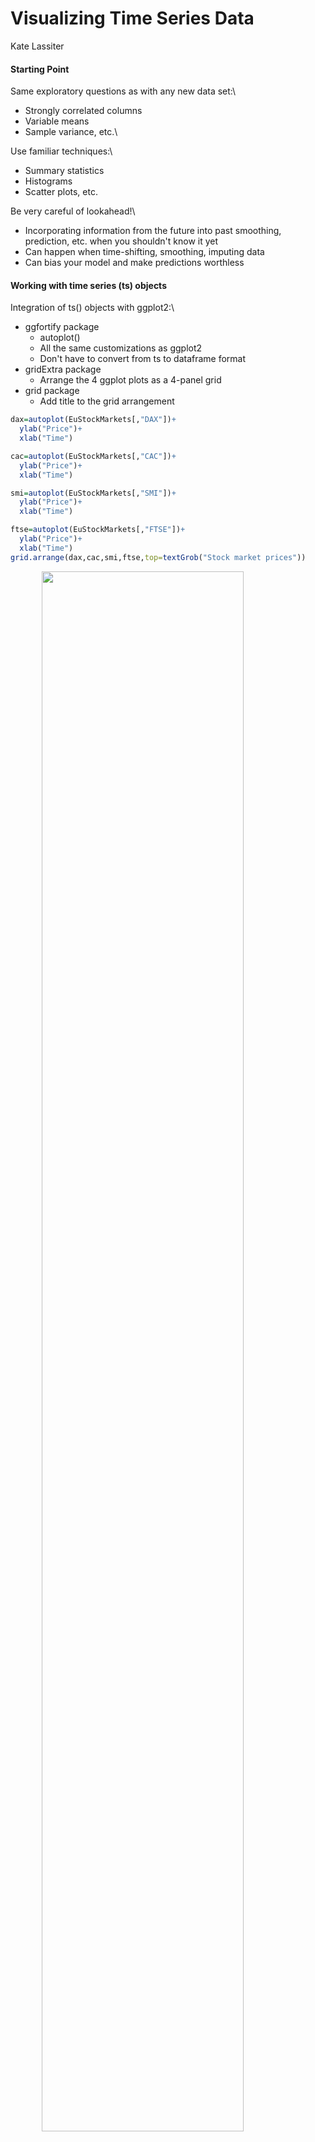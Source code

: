 # Visualizing Time Series Data

Kate Lassiter



#### Starting Point
Same exploratory questions as with any new data set:\

* Strongly correlated columns
* Variable means 
* Sample variance, etc.\

Use familiar techniques:\

* Summary statistics
* Histograms
* Scatter plots, etc.

Be very careful of lookahead!\

* Incorporating information from the future into past smoothing, prediction, etc. when you shouldn't know it yet
* Can happen when time-shifting, smoothing, imputing data
* Can bias your model and make predictions worthless


#### Working with time series (ts) objects
Integration of ts() objects with ggplot2:\

* ggfortify package
  * autoplot()
  * All the same customizations as ggplot2
  * Don't have to convert from ts to dataframe format
* gridExtra package
  * Arrange the 4 ggplot plots as a 4-panel grid
* grid package
  * Add title to the grid arrangement


```r
dax=autoplot(EuStockMarkets[,"DAX"])+
  ylab("Price")+
  xlab("Time")

cac=autoplot(EuStockMarkets[,"CAC"])+
  ylab("Price")+
  xlab("Time")

smi=autoplot(EuStockMarkets[,"SMI"])+
  ylab("Price")+
  xlab("Time")

ftse=autoplot(EuStockMarkets[,"FTSE"])+
  ylab("Price")+
  xlab("Time")
grid.arrange(dax,cac,smi,ftse,top=textGrob("Stock market prices"))
```

<img src="visualization_time_series_files/figure-html/unnamed-chunk-2-1.png" width="80%" style="display: block; margin: auto;" />

#### Time series relevant plotting:\
Working with the data:

* Directly transforming ts() objects for use with ggplot2:\
  * complete.cases() to easily remove NA rows - prevent ggplot warning
  * avoid irritations of working with ts objects

Looking at changes over time:

* Plot differenced values
  * Histogram/scatter plot of the lagged data
  * Shows change in values, how values change together 
  * Trend can hide true relationship, make two series appear highly predictive of one another when they move together
  * Use base package diff(), calculates difference between point at time _t_ and _t+1_

```r
new=as.data.frame(EuStockMarkets)
new$SMI_diff=c(NA,diff(new$SMI))
new$DAX_diff=c(NA,diff(new$DAX))

p1 <- ggplot(new, aes(SMI,DAX))+
  geom_point(shape = 21, colour = "black", fill = "white")
p2 <- ggplot(new[complete.cases(new),], aes(SMI_diff,DAX_diff))+
  geom_point(shape = 21, colour = "black", fill = "white")

grid.arrange(p1,p2,top=textGrob("SMI vs DAX"))
```

<img src="visualization_time_series_files/figure-html/unnamed-chunk-3-1.png" width="80%" style="display: block; margin: auto;" />

Exploring Time Lags:

* Lagged differences:\
  * Time series analysis: focused on predicting future values from past
  * Concerned whether a change in one variable at time _t_ predicts change in another variable at time _t+1_
  * lag() to shift forward by one
  * Showing density using alpha

```r
new$SMI_lag_diff=c(NA,lag(diff(new$SMI),1))
ggplot(new[complete.cases(new),], aes(SMI_lag_diff,DAX_diff))+
  geom_point(shape = 21, colour = "black", fill = "white",alpha=0.4,size=2)
```

<img src="visualization_time_series_files/figure-html/unnamed-chunk-4-1.png" width="80%" style="display: block; margin: auto;" />

Now there is no apparent relationship: positive change in SMI today won't predict positive change in DAX tomorrow. There is a positive trend over the long term, but this does little to predict in the short term

Observations:\

* Careful with time series data: use same techniques, but reshape data
* Change in values from one time to another is vital concept 

### Dynamics of Time Series Data
#### Seasonality, Cycle, Trend

Three aspects of time series data:

* Seasonal: 
  * Recurs over a fixed period 
* Cycle:
  * Recurrent behaviors, variable time period
* Trend: 
  * Overall drift to higher/lower values over a long time period\

These can be gathered through visual inspection:\

* Line plot
  * Clear trend
    * Consider log transform or differencing
  * Increasing variance
  * Multiplicative seasonality
    * Seasonal swings grow along with overall values

```r
autoplot(AirPassengers)+
  xlab("Year")+
  ylab("Passengers")
```

<img src="visualization_time_series_files/figure-html/unnamed-chunk-5-1.png" width="80%" style="display: block; margin: auto;" />

* Time series decomposition:
  * Break data into seasonal, trend, and remainder components
  * Seasonal component: 
    * LOESS smoothing of all January values, February values, etc. 
    * Moving window estimate of smoothed value based on point's neighbors 
  * stats package
    * stl()\
    

```r
autoplot(stl(AirPassengers, s.window = 'periodic'), ts.colour = 'red')+
  xlab("Year")
```

<img src="visualization_time_series_files/figure-html/unnamed-chunk-6-1.png" width="80%" style="display: block; margin: auto;" />
  \
  
  * Observations
    * Clear rising trend
    * Obvious seasonality
    * Difference between the two methods:
      * This particular decomposition shows additive, not multiplicative seasonality
        * But start and end time series have highest residuals
        * Settled on the average seasonal variance
    * Both reveal information on patterns that need to be identified and potentially dealt with before                forecasting can occur
      
#### Plotting: exploiting the temporal axis
##### Gannt charts
  * Shows overlapping time periods, duration of event relative to others
  * timevis package

```r
dates=sample(seq(as.Date('1998-01-01'), as.Date('2000-01-01'), by="day"), 16)
dates=dates[order(dates)]
projects = paste0("Project ",seq(1,8)) 

data <- data.frame(content = projects, 
                    start = dates[1:8],
                    end = dates[9:16])
timevis(data)
```

```{=html}
<div id="htmlwidget-af9dd8efd861f043ad6a" class="timevis html-widget" style="width:80%;height:480px;">
<div class="btn-group zoom-menu">
<button type="button" class="btn btn-default btn-lg zoom-in" title="Zoom in">+</button>
<button type="button" class="btn btn-default btn-lg zoom-out" title="Zoom out">-</button>
</div>
</div>
<script type="application/json" data-for="htmlwidget-af9dd8efd861f043ad6a">{"x":{"items":[{"content":"Project 1","start":"1998-05-25","end":"1998-11-26"},{"content":"Project 2","start":"1998-05-30","end":"1999-01-09"},{"content":"Project 3","start":"1998-06-10","end":"1999-05-04"},{"content":"Project 4","start":"1998-08-17","end":"1999-05-08"},{"content":"Project 5","start":"1998-09-26","end":"1999-07-21"},{"content":"Project 6","start":"1998-10-04","end":"1999-10-16"},{"content":"Project 7","start":"1998-10-07","end":"1999-11-01"},{"content":"Project 8","start":"1998-11-02","end":"1999-11-13"}],"groups":null,"showZoom":true,"zoomFactor":0.5,"fit":true,"options":[],"height":null,"timezone":null,"api":[]},"evals":[],"jsHooks":[]}</script>
```
##### Using month and year creatively in line plots
  * forecast package
    * ggseasonplot()
    * ggmonthplot()
    * suppressMessages() prevents printing information outputted when loading a package
    

```r
ggseasonplot(AirPassengers)
```

<img src="visualization_time_series_files/figure-html/unnamed-chunk-8-1.png" width="80%" style="display: block; margin: auto;" />

```r
ggmonthplot(AirPassengers)
```

<img src="visualization_time_series_files/figure-html/unnamed-chunk-8-2.png" width="80%" style="display: block; margin: auto;" />

  * Observations
    * Some months increased more over time than others
    * Passenger numbers peak in July or August
    * Local peak in March most years
    * Overall increase across months over the years
    * Growth trend increasing (rate of increase increasing)\
\

##### 3-D Visualizations: plotly package\

  * Convert to a format plotly will understand
    * Avoid using ts() object
    * Dataframe with datetime, numeric columns
    * lubridate package for date manipulation

```r
new = data.frame(AirPassengers)
new$year=year(seq(as.Date("1949-01-01"),as.Date("1960-12-01"),by="month"))
new$month=lubridate::month(seq(as.Date("1949-01-01"),as.Date("1960-12-01"),by="month"),label=TRUE)
plot_ly(new, x = ~month, y = ~year, z = ~AirPassengers, 
             color = ~as.factor(month)) %>%
    add_markers() %>%
    layout(scene = list(xaxis = list(title = 'Month'),
                        yaxis = list(title = 'Year'),
                        zaxis = list(title = 'Passenger Count')))
```

```{=html}
<div id="htmlwidget-6016f10079fe78a0357f" style="width:80%;height:480px;" class="plotly html-widget"></div>
<script type="application/json" data-for="htmlwidget-6016f10079fe78a0357f">{"x":{"visdat":{"3c5421368b78":["function () ","plotlyVisDat"]},"cur_data":"3c5421368b78","attrs":{"3c5421368b78":{"x":{},"y":{},"z":{},"color":{},"alpha_stroke":1,"sizes":[10,100],"spans":[1,20],"type":"scatter3d","mode":"markers","inherit":true}},"layout":{"margin":{"b":40,"l":60,"t":25,"r":10},"scene":{"xaxis":{"title":"Month"},"yaxis":{"title":"Year"},"zaxis":{"title":"Passenger Count"}},"xaxis":{"type":"category","categoryorder":"array","categoryarray":["Jan","Feb","Mar","Apr","May","Jun","Jul","Aug","Sep","Oct","Nov","Dec"]},"hovermode":"closest","showlegend":true},"source":"A","config":{"modeBarButtonsToAdd":["hoverclosest","hovercompare"],"showSendToCloud":false},"data":[{"x":["Dec","Dec","Dec","Dec","Dec","Dec","Dec","Dec","Dec","Dec","Dec","Dec"],"y":[1949,1950,1951,1952,1953,1954,1955,1956,1957,1958,1959,1960],"z":[118,140,166,194,201,229,278,306,336,337,405,432],"type":"scatter3d","mode":"markers","name":"Dec","marker":{"color":"rgba(253,231,37,1)","line":{"color":"rgba(253,231,37,1)"}},"textfont":{"color":"rgba(253,231,37,1)"},"error_y":{"color":"rgba(253,231,37,1)"},"error_x":{"color":"rgba(253,231,37,1)"},"line":{"color":"rgba(253,231,37,1)"},"frame":null},{"x":["Nov","Nov","Nov","Nov","Nov","Nov","Nov","Nov","Nov","Nov","Nov","Nov"],"y":[1949,1950,1951,1952,1953,1954,1955,1956,1957,1958,1959,1960],"z":[104,114,146,172,180,203,237,271,305,310,362,390],"type":"scatter3d","mode":"markers","name":"Nov","marker":{"color":"rgba(194,223,35,1)","line":{"color":"rgba(194,223,35,1)"}},"textfont":{"color":"rgba(194,223,35,1)"},"error_y":{"color":"rgba(194,223,35,1)"},"error_x":{"color":"rgba(194,223,35,1)"},"line":{"color":"rgba(194,223,35,1)"},"frame":null},{"x":["Oct","Oct","Oct","Oct","Oct","Oct","Oct","Oct","Oct","Oct","Oct","Oct"],"y":[1949,1950,1951,1952,1953,1954,1955,1956,1957,1958,1959,1960],"z":[119,133,162,191,211,229,274,306,347,359,407,461],"type":"scatter3d","mode":"markers","name":"Oct","marker":{"color":"rgba(133,213,74,1)","line":{"color":"rgba(133,213,74,1)"}},"textfont":{"color":"rgba(133,213,74,1)"},"error_y":{"color":"rgba(133,213,74,1)"},"error_x":{"color":"rgba(133,213,74,1)"},"line":{"color":"rgba(133,213,74,1)"},"frame":null},{"x":["Sep","Sep","Sep","Sep","Sep","Sep","Sep","Sep","Sep","Sep","Sep","Sep"],"y":[1949,1950,1951,1952,1953,1954,1955,1956,1957,1958,1959,1960],"z":[136,158,184,209,237,259,312,355,404,404,463,508],"type":"scatter3d","mode":"markers","name":"Sep","marker":{"color":"rgba(81,197,106,1)","line":{"color":"rgba(81,197,106,1)"}},"textfont":{"color":"rgba(81,197,106,1)"},"error_y":{"color":"rgba(81,197,106,1)"},"error_x":{"color":"rgba(81,197,106,1)"},"line":{"color":"rgba(81,197,106,1)"},"frame":null},{"x":["Aug","Aug","Aug","Aug","Aug","Aug","Aug","Aug","Aug","Aug","Aug","Aug"],"y":[1949,1950,1951,1952,1953,1954,1955,1956,1957,1958,1959,1960],"z":[148,170,199,242,272,293,347,405,467,505,559,606],"type":"scatter3d","mode":"markers","name":"Aug","marker":{"color":"rgba(43,176,127,1)","line":{"color":"rgba(43,176,127,1)"}},"textfont":{"color":"rgba(43,176,127,1)"},"error_y":{"color":"rgba(43,176,127,1)"},"error_x":{"color":"rgba(43,176,127,1)"},"line":{"color":"rgba(43,176,127,1)"},"frame":null},{"x":["Jul","Jul","Jul","Jul","Jul","Jul","Jul","Jul","Jul","Jul","Jul","Jul"],"y":[1949,1950,1951,1952,1953,1954,1955,1956,1957,1958,1959,1960],"z":[148,170,199,230,264,302,364,413,465,491,548,622],"type":"scatter3d","mode":"markers","name":"Jul","marker":{"color":"rgba(30,155,138,1)","line":{"color":"rgba(30,155,138,1)"}},"textfont":{"color":"rgba(30,155,138,1)"},"error_y":{"color":"rgba(30,155,138,1)"},"error_x":{"color":"rgba(30,155,138,1)"},"line":{"color":"rgba(30,155,138,1)"},"frame":null},{"x":["Jun","Jun","Jun","Jun","Jun","Jun","Jun","Jun","Jun","Jun","Jun","Jun"],"y":[1949,1950,1951,1952,1953,1954,1955,1956,1957,1958,1959,1960],"z":[135,149,178,218,243,264,315,374,422,435,472,535],"type":"scatter3d","mode":"markers","name":"Jun","marker":{"color":"rgba(37,133,142,1)","line":{"color":"rgba(37,133,142,1)"}},"textfont":{"color":"rgba(37,133,142,1)"},"error_y":{"color":"rgba(37,133,142,1)"},"error_x":{"color":"rgba(37,133,142,1)"},"line":{"color":"rgba(37,133,142,1)"},"frame":null},{"x":["May","May","May","May","May","May","May","May","May","May","May","May"],"y":[1949,1950,1951,1952,1953,1954,1955,1956,1957,1958,1959,1960],"z":[121,125,172,183,229,234,270,318,355,363,420,472],"type":"scatter3d","mode":"markers","name":"May","marker":{"color":"rgba(45,112,142,1)","line":{"color":"rgba(45,112,142,1)"}},"textfont":{"color":"rgba(45,112,142,1)"},"error_y":{"color":"rgba(45,112,142,1)"},"error_x":{"color":"rgba(45,112,142,1)"},"line":{"color":"rgba(45,112,142,1)"},"frame":null},{"x":["Apr","Apr","Apr","Apr","Apr","Apr","Apr","Apr","Apr","Apr","Apr","Apr"],"y":[1949,1950,1951,1952,1953,1954,1955,1956,1957,1958,1959,1960],"z":[129,135,163,181,235,227,269,313,348,348,396,461],"type":"scatter3d","mode":"markers","name":"Apr","marker":{"color":"rgba(56,89,140,1)","line":{"color":"rgba(56,89,140,1)"}},"textfont":{"color":"rgba(56,89,140,1)"},"error_y":{"color":"rgba(56,89,140,1)"},"error_x":{"color":"rgba(56,89,140,1)"},"line":{"color":"rgba(56,89,140,1)"},"frame":null},{"x":["Mar","Mar","Mar","Mar","Mar","Mar","Mar","Mar","Mar","Mar","Mar","Mar"],"y":[1949,1950,1951,1952,1953,1954,1955,1956,1957,1958,1959,1960],"z":[132,141,178,193,236,235,267,317,356,362,406,419],"type":"scatter3d","mode":"markers","name":"Mar","marker":{"color":"rgba(67,62,133,1)","line":{"color":"rgba(67,62,133,1)"}},"textfont":{"color":"rgba(67,62,133,1)"},"error_y":{"color":"rgba(67,62,133,1)"},"error_x":{"color":"rgba(67,62,133,1)"},"line":{"color":"rgba(67,62,133,1)"},"frame":null},{"x":["Feb","Feb","Feb","Feb","Feb","Feb","Feb","Feb","Feb","Feb","Feb","Feb"],"y":[1949,1950,1951,1952,1953,1954,1955,1956,1957,1958,1959,1960],"z":[118,126,150,180,196,188,233,277,301,318,342,391],"type":"scatter3d","mode":"markers","name":"Feb","marker":{"color":"rgba(72,33,115,1)","line":{"color":"rgba(72,33,115,1)"}},"textfont":{"color":"rgba(72,33,115,1)"},"error_y":{"color":"rgba(72,33,115,1)"},"error_x":{"color":"rgba(72,33,115,1)"},"line":{"color":"rgba(72,33,115,1)"},"frame":null},{"x":["Jan","Jan","Jan","Jan","Jan","Jan","Jan","Jan","Jan","Jan","Jan","Jan"],"y":[1949,1950,1951,1952,1953,1954,1955,1956,1957,1958,1959,1960],"z":[112,115,145,171,196,204,242,284,315,340,360,417],"type":"scatter3d","mode":"markers","name":"Jan","marker":{"color":"rgba(68,1,84,1)","line":{"color":"rgba(68,1,84,1)"}},"textfont":{"color":"rgba(68,1,84,1)"},"error_y":{"color":"rgba(68,1,84,1)"},"error_x":{"color":"rgba(68,1,84,1)"},"line":{"color":"rgba(68,1,84,1)"},"frame":null}],"highlight":{"on":"plotly_click","persistent":false,"dynamic":false,"selectize":false,"opacityDim":0.2,"selected":{"opacity":1},"debounce":0},"shinyEvents":["plotly_hover","plotly_click","plotly_selected","plotly_relayout","plotly_brushed","plotly_brushing","plotly_clickannotation","plotly_doubleclick","plotly_deselect","plotly_afterplot","plotly_sunburstclick"],"base_url":"https://plot.ly"},"evals":[],"jsHooks":[]}</script>
```
  * Allows a better view of the relationships between month and year 


#### Data Smoothing
* Usually need to smooth the data before starting analysis or visualization
    * Allows better storytelling
    * Irrelevant spikes dominate the narrative
* Methods:/
  * Moving average/median
    * Good for noisy data
    * Rolling mean reduces variance
      * Keep in mind: affects accuracy, R² statistics, etc.
      * Zoo package rollmean()
      * Prevent lookahead, use past values as the window (align="right")
      * k = 6  is a 6 month rolling window
      * gsub() substitute series names for the clearer legend
      * tidyr package gather()
        * Convert from wide to long, use this as color/group in ggplot


```r
new = data.frame(AirPassengers)
new$AirPassengers=as.numeric(new$AirPassengers)
new$year=seq(as.Date("1949-01-01"),as.Date("1960-12-01"),by="month")

new = new %>%
  mutate(roll_mean = rollmean(new$AirPassengers,k=6,align="right",fill = NA))

df <- gather(new, key = year, value = Rate, 
                            c("roll_mean", "AirPassengers"))
df$year=gsub("AirPassengers","series",df$year)
df$year=gsub("roll_mean","rolling mean",df$year)
df$date = rep(new$year,2)

ggplot(df, aes(x=date, y = Rate, group = year, colour = year)) + 
  geom_line()
```

<img src="visualization_time_series_files/figure-html/unnamed-chunk-10-1.png" width="80%" style="display: block; margin: auto;" />
  * Exponentially weighted moving averages 
    * Weigh long past values less than recent
  * Geometric mean 
    * Combats strong serial correlation
    * Good for series with data that compounds greatly as time goes on

